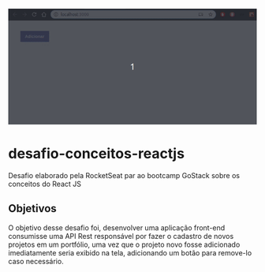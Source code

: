 ![Criar](desafio3.gif)

# desafio-conceitos-reactjs
Desafio elaborado pela RocketSeat par ao bootcamp GoStack sobre os conceitos do React JS

<h2>Objetivos</h2>
<p>O objetivo desse desafio foi, desenvolver uma aplicação front-end consumisse uma API Rest responsável por fazer
  o cadastro de novos projetos em um portfólio, uma vez que o projeto novo fosse adicionado imediatamente seria exibido
  na tela, adicionando um botão para remove-lo caso necessário.
</p>
